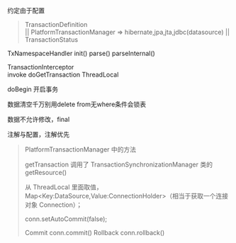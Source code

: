 约定由于配置

> TransactionDefinition  
> ||
> PlatformTransactionManager => hibernate,jpa,jta,jdbc(datasource)
> ||
> TransactionStatus

TxNamespaceHandler
init()
parse()
parseInternal()

TransactionInterceptor  
invoke
doGetTransaction    ThreadLocal


doBegin  开启事务

数据清空千万别用delete from无where条件会锁表


数据不允许修改，final

注解与配置，注解优先





>  PlatformTransactionManager   中的方法
>
> getTransaction    调用了 TransactionSynchronizationManager 类的 getResource()
>
> 从 ThreadLocal 里面取值，Map\<Key:DataSource,Value:ConnectionHolder\>（相当于获取一个连接对象 Connection）；
>
> conn.setAutoCommit(false);
>
> Commit  conn.commit()
> Rollback  conn.rollback()

























